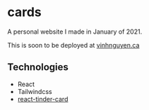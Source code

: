 # cards

A personal website I made in January of 2021.

This is soon to be deployed at [vinhnguyen.ca](https://vinhnguyen.ca)

## Technologies

- React
- Tailwindcss
- [react-tinder-card](https://github.com/3DJakob/react-tinder-card)
